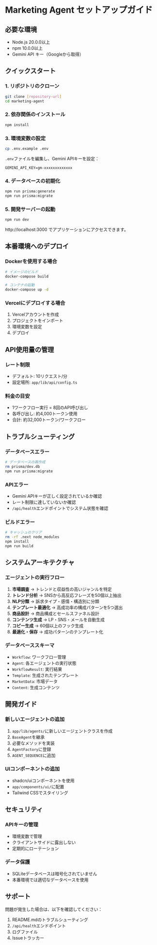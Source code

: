 # Marketing Agent セットアップガイド

## 必要な環境
- Node.js 20.0.0以上
- npm 10.0.0以上
- Gemini API キー（Googleから取得）

## クイックスタート

### 1. リポジトリのクローン
```bash
git clone [repository-url]
cd marketing-agent
```

### 2. 依存関係のインストール
```bash
npm install
```

### 3. 環境変数の設定
```bash
cp .env.example .env
```

`.env`ファイルを編集し、Gemini APIキーを設定：
```
GEMINI_API_KEY=gm-xxxxxxxxxxxxx
```

### 4. データベースの初期化
```bash
npm run prisma:generate
npm run prisma:migrate
```

### 5. 開発サーバーの起動
```bash
npm run dev
```

http://localhost:3000 でアプリケーションにアクセスできます。

## 本番環境へのデプロイ

### Dockerを使用する場合
```bash
# イメージのビルド
docker-compose build

# コンテナの起動
docker-compose up -d
```

### Vercelにデプロイする場合
1. Vercelアカウントを作成
2. プロジェクトをインポート
3. 環境変数を設定
4. デプロイ

## API使用量の管理

### レート制限
- デフォルト: 10リクエスト/分
- 設定場所: `app/lib/api/config.ts`

### 料金の目安
- 1ワークフロー実行 = 8回のAPI呼び出し
- 各呼び出し: 約4,000トークン使用
- 合計: 約32,000トークン/ワークフロー

## トラブルシューティング

### データベースエラー
```bash
# データベースの再作成
rm prisma/dev.db
npm run prisma:migrate
```

### APIエラー
- Gemini APIキーが正しく設定されているか確認
- レート制限に達していないか確認
- `/api/health`エンドポイントでシステム状態を確認

### ビルドエラー
```bash
# キャッシュのクリア
rm -rf .next node_modules
npm install
npm run build
```

## システムアーキテクチャ

### エージェントの実行フロー
1. **市場調査** → トレンドと収益性の高いジャンルを特定
2. **トレンド分析** → SNSから高反応フレーズを50個以上抽出
3. **NLP分類** → 訴求タイプ・感情・構造別に分類
4. **テンプレート最適化** → 高成功率の構成パターンを5つ選出
5. **商品設計** → 商品構成とセールスファネル設計
6. **コンテンツ生成** → LP・SNS・メールを自動生成
7. **コピー生成** → 60個以上のフック生成
8. **最適化・保存** → 成功パターンのテンプレート化

### データベーススキーマ
- `Workflow`: ワークフロー管理
- `Agent`: 各エージェントの実行状態
- `WorkflowResult`: 実行結果
- `Template`: 生成されたテンプレート
- `MarketData`: 市場データ
- `Content`: 生成コンテンツ

## 開発ガイド

### 新しいエージェントの追加
1. `app/lib/agents/`に新しいエージェントクラスを作成
2. `BaseAgent`を継承
3. 必要なメソッドを実装
4. `AgentFactory`に登録
5. `AGENT_SEQUENCE`に追加

### UIコンポーネントの追加
- shadcn/uiコンポーネントを使用
- `app/components/ui/`に配置
- Tailwind CSSでスタイリング

## セキュリティ

### APIキーの管理
- 環境変数で管理
- クライアントサイドに露出しない
- 定期的にローテーション

### データ保護
- SQLiteデータベースは暗号化されていません
- 本番環境では適切なデータベースを使用

## サポート

問題が発生した場合は、以下を確認してください：
1. README.mdのトラブルシューティング
2. `/api/health`エンドポイント
3. ログファイル
4. Issueトラッカー
